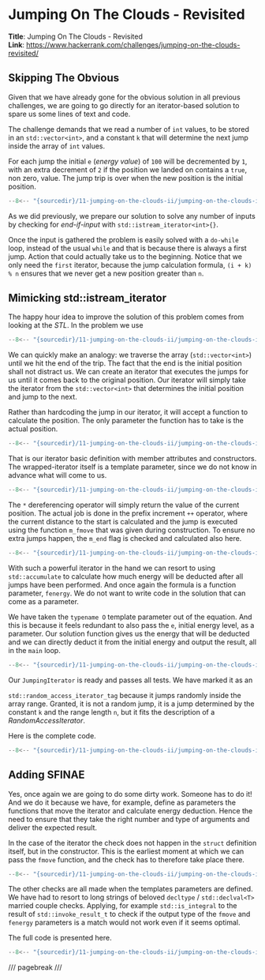 # Jumping On The Clouds - Revisited

**Title**: Jumping On The Clouds - Revisited\
**Link**: <https://www.hackerrank.com/challenges/jumping-on-the-clouds-revisited/>

## Skipping The Obvious

Given that we have already gone for the obvious solution in all previous challenges, we
are going to go directly for an iterator-based solution to spare us some lines of text
and code.

The challenge demands that we read a number of `int` values, to be stored in an
`std::vector<int>`, and a constant `k` that will determine the next jump inside the array
of `int` values.

For each jump the initial `e` (*energy value*) of `100` will be decremented by `1`, with
an extra decrement of `2` if the position we landed on contains a `true`, non zero,
value. The jump trip is over when the new position is the initial position.

```cpp title
--8<-- "{sourcedir}/11-jumping-on-the-clouds-ii/jumping-on-the-clouds-ii-01.cpp"
```

As we did previously, we prepare our solution to solve any number of inputs by checking
for *end-if-input* with `std::istream_iterator<int>{}`.

Once the input is gathered the problem is easily solved with a `do-while` loop, instead
of the usual `while` and that is because there is always a first jump. Action that could
actually take us to the beginning. Notice that we only need the `first` iterator, because
the jump calculation formula, `(i + k) % n` ensures that we never get a new position
greater than `n`.

## Mimicking std::istream_iterator<T>

The happy hour idea to improve the solution of this problem comes from looking at the
*STL*. In the problem we use

```cpp title
--8<-- "{sourcedir}/11-jumping-on-the-clouds-ii/jumping-on-the-clouds-ii-01.cpp:24:25"
```

We can quickly make an analogy: we traverse the array (`std::vector<int>`) until we hit
the end of the trip. The fact that the end is the initial position shall not distract us.
We can create an iterator that executes the jumps for us until it comes back to the
original position. Our iterator will simply take the iterator from the `std::vector<int>`
that determines the initial position and jump to the next.

Rather than hardcoding the jump in our iterator, it will accept a function to calculate
the position. The only parameter the function has to take is the actual position.

```cpp title
--8<-- "{sourcedir}/11-jumping-on-the-clouds-ii/jumping-on-the-clouds-ii-02.cpp:8:27"
```

That is our iterator basic definition with member attributes and constructors. The
wrapped-iterator itself is a template parameter, since we do not know in advance what
will come to us.

```cpp title
--8<-- "{sourcedir}/11-jumping-on-the-clouds-ii/jumping-on-the-clouds-ii-02.cpp:30:39"
```

The `*` dereferencing operator will simply return the value of the current position. The
actual job is done in the prefix increment `++` operator, where the current distance to
the start is calculated and the jump is executed using the function `m_fmove` that was
given during construction. To ensure no extra jumps happen, the `m_end` flag is checked
and calculated also here.

```cpp title
--8<-- "{sourcedir}/11-jumping-on-the-clouds-ii/jumping-on-the-clouds-ii-02.cpp:49:58"
```

With such a powerful iterator in the hand we can resort to using `std::accumulate` to
calculate how much energy will be deducted after all jumps have been performed. And once
again the formula is a function parameter, `fenergy`. We do not want to write code in the
solution that can come as a parameter.

We have taken the `typename O` template parameter out of the equation. And this is
because it feels redundant to also pass the `e`, initial energy level, as a parameter.
Our solution function gives us the energy that will be deducted and we can directly
deduct it from the initial energy and output the result, all in the `main` loop.

```cpp title
--8<-- "{sourcedir}/11-jumping-on-the-clouds-ii/jumping-on-the-clouds-ii-02.cpp:70:75"
```
Our `JumpingIterator` is ready and passes all tests. We have marked it as an

`std::random_access_iterator_tag` because it jumps randomly inside the
array range. Granted, it is not a random jump, it is a jump determined by the constant
`k` and the range length `n`, but it fits the description of a *RandomAccessIterator*.

Here is the complete code.

```cpp title
--8<-- "{sourcedir}/11-jumping-on-the-clouds-ii/jumping-on-the-clouds-ii-02.cpp"
```

## Adding SFINAE

Yes, once again we are going to do some dirty work. Someone has to do it! And we do it
because we have, for example, define as parameters the functions that move the iterator
and calculate energy deduction. Hence the need to ensure that they take the right number
and type of arguments and deliver the expected result.

In the case of the iterator the check does not happen in the `struct` definition itself,
but in the constructor. This is the earliest moment at which we can pass the `fmove`
function, and the check has to therefore take place there.

```cpp title
--8<-- "{sourcedir}/11-jumping-on-the-clouds-ii/jumping-on-the-clouds-ii-03.cpp:53:55"
```

The other checks are all made when the templates parameters are defined. We have had to
resort to long strings of beloved `decltype` / `std::declval<T>` married couple checks.
Applying, for example `std::is_integral` to the result of `std::invoke_result_t` to
check if the output type of the `fmove` and `fenergy` parameters is a match would not
work even if it seems optimal.

The full code is presented here.

```cpp title
--8<-- "{sourcedir}/11-jumping-on-the-clouds-ii/jumping-on-the-clouds-ii-03.cpp"
```

/// pagebreak ///
